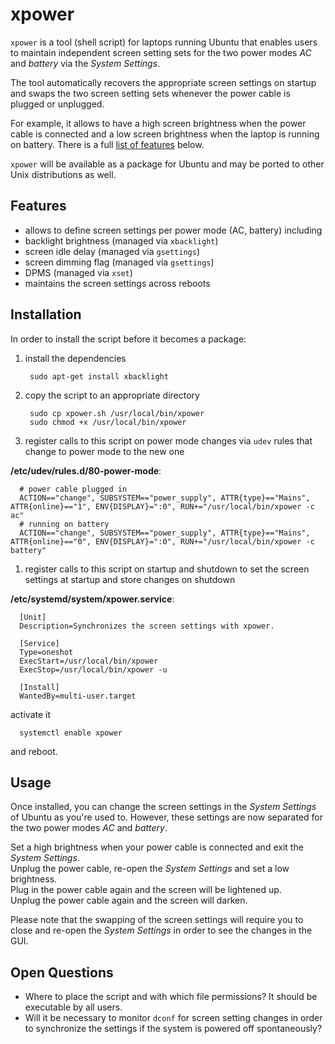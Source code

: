 # xpower
`xpower` is a tool (shell script) for laptops running Ubuntu that enables users to maintain independent screen setting sets for the two power modes _AC_ and _battery_ via the _System Settings_.

The tool automatically recovers the appropriate screen settings on startup and swaps the two screen setting sets whenever the power cable is plugged or unplugged.

For example, it allows to have a high screen brightness when the power cable is connected and a low screen brightness when the laptop is running on battery.
There is a full [list of features](#features) below.

`xpower` will be available as a package for Ubuntu and may be ported to other Unix distributions as well.

## Features

* allows to define screen settings per power mode (AC, battery) including
 * backlight brightness (managed via `xbacklight`)
 * screen idle delay (managed via `gsettings`)
 * screen dimming flag (managed via `gsettings`)
 * DPMS (managed via `xset`)
* maintains the screen settings across reboots

## Installation

In order to install the script before it becomes a package:

1. install the dependencies

        sudo apt-get install xbacklight

1. copy the script to an appropriate directory
  
        sudo cp xpower.sh /usr/local/bin/xpower
        sudo chmod +x /usr/local/bin/xpower

1. register calls to this script on power mode changes via `udev` rules that change to power mode to the new one

  **/etc/udev/rules.d/80-power-mode**:
  
      # power cable plugged in
      ACTION=="change", SUBSYSTEM=="power_supply", ATTR{type}=="Mains", ATTR{online}=="1", ENV{DISPLAY}=":0", RUN+="/usr/local/bin/xpower -c ac"
      # running on battery
      ACTION=="change", SUBSYSTEM=="power_supply", ATTR{type}=="Mains", ATTR{online}=="0", ENV{DISPLAY}=":0", RUN+="/usr/local/bin/xpower -c battery"

1. register calls to this script on startup and shutdown to set the screen settings at startup and store changes on shutdown
  
  **/etc/systemd/system/xpower.service**:

      [Unit]
      Description=Synchronizes the screen settings with xpower.
      
      [Service]
      Type=oneshot
      ExecStart=/usr/local/bin/xpower
      ExecStop=/usr/local/bin/xpower -u
      
      [Install]
      WantedBy=multi-user.target
  
  activate it
  
      systemctl enable xpower
  
  and reboot.

## Usage

Once installed, you can change the screen settings in the _System Settings_ of Ubuntu as you're used to.
However, these settings are now separated for the two power modes _AC_ and _battery_.

Set a high brightness when your power cable is connected and exit the _System Settings_.  
Unplug the power cable, re-open the _System Settings_ and set a low brightness.  
Plug in the power cable again and the screen will be lightened up.  
Unplug the power cable again and the screen will darken.

Please note that the swapping of the screen settings will require you to close and re-open the _System Settings_ in order to see the changes in the GUI.

## Open Questions

* Where to place the script and with which file permissions? It should be executable by all users.
* Will it be necessary to monitor `dconf` for screen setting changes in order to synchronize the settings if the system is powered off spontaneously?

